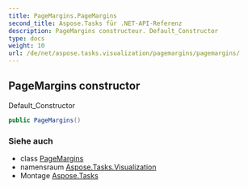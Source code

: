 ```yaml
---
title: PageMargins.PageMargins
second_title: Aspose.Tasks für .NET-API-Referenz
description: PageMargins constructeur. Default_Constructor
type: docs
weight: 10
url: /de/net/aspose.tasks.visualization/pagemargins/pagemargins/
---
```

## PageMargins constructor

Default_Constructor

```csharp
public PageMargins()
```

### Siehe auch

* class [PageMargins](../)
* namensraum [Aspose.Tasks.Visualization](../../pagemargins/)
* Montage [Aspose.Tasks](../../../)



